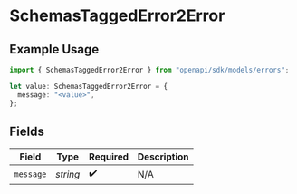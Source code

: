 # SchemasTaggedError2Error

## Example Usage

```typescript
import { SchemasTaggedError2Error } from "openapi/sdk/models/errors";

let value: SchemasTaggedError2Error = {
  message: "<value>",
};
```

## Fields

| Field              | Type               | Required           | Description        |
| ------------------ | ------------------ | ------------------ | ------------------ |
| `message`          | *string*           | :heavy_check_mark: | N/A                |